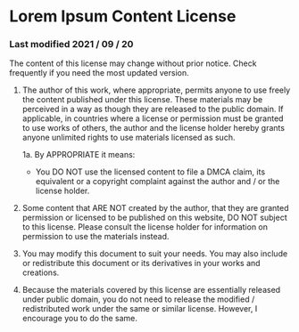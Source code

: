 # Lorem Ipsum Content License

### Last modified 2021 / 09 / 20

The content of this license may change without prior notice. Check frequently if you need the most updated version.

1. The author of this work, where appropriate, permits anyone to use freely the content published under this license. These materials may be perceived in a way as though they are released to the public domain. If applicable, in countries where a license or permission must be granted to use works of others, the author and the license holder hereby grants anyone unlimited rights to use materials licensed as such.

    1a. By APPROPRIATE it means:
      - You DO NOT use the licensed content to file a DMCA claim, its equivalent or a copyright complaint against the author and / or the license holder.
2. Some content that ARE NOT created by the author, that they are granted permission or licensed to be published on this website, DO NOT subject to this license. Please consult the license holder for information on permission to use the materials instead.

3. You may modify this document to suit your needs. You may also include or redistribute this document or its derivatives in your works and creations.

4. Because the materials covered by this license are essentially released under public domain, you do not need to release the modified / redistributed work under the same or similar license. However, I encourage you to do the same.
